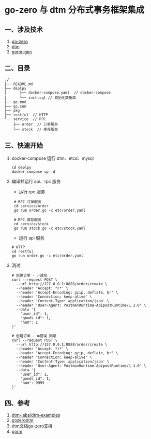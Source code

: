 # go-zero 与 dtm 分布式事务框架集成

## 一、涉及技术
1. [go-zero](https://github.com/zeromicro/go-zero)
2. [dtm](https://github.com/dtm-labs/dtm)
3. [gorm-gen](https://github.com/go-gorm/gen)

## 二、目录
```shell
./
├── README.md
├── deplpy
│      ├── docker-compose.yaml  // docker-compose
│      └── init.sql // 初始化数据库
├── go.mod 
├── go.sum
├── pkg
├── restful  // HTTP
└── service  // RPC
    ├── order  // 订单服务
    └── stock  // 库存服务
```
## 三、快速开始
1. docker-compose 运行 dtm、etcd、mysql
    ```shell
    cd deplpy
    docker-compose up -d
    ```
2. 编译并运行 api、rpc 服务
   - 运行 rpc 服务
   ```shell
    # RPC 订单服务   
    cd service/order
    go run order.go -c etc/order.yaml
   ```
   ```shell
    # RPC 库存服务
    cd service/stock
    go run stock.go -c etc/stock.yaml
    ```
   - 运行 api 服务
    ```shell
    # HTTP 
    cd restful
    go run order.go -c etc/order.yaml
    ```
3. 测试

   ```shell
   # 创建订单 - ✅成功
   curl --request POST \
     --url http://127.0.0.1:8888/order/create \
     --header 'Accept: */*' \
     --header 'Accept-Encoding: gzip, deflate, br' \
     --header 'Connection: keep-alive' \
     --header 'Content-Type: application/json' \
     --header 'User-Agent: PostmanRuntime-ApipostRuntime/1.1.0' \
     --data '{
       "user_id": 1,
       "goods_id": 1,
       "num": 1
   }'
   ```

   ```shell
   # 创建订单 - ❌错误 回滚
   curl --request POST \
     --url http://127.0.0.1:8888/order/create \
     --header 'Accept: */*' \
     --header 'Accept-Encoding: gzip, deflate, br' \
     --header 'Connection: keep-alive' \
     --header 'Content-Type: application/json' \
     --header 'User-Agent: PostmanRuntime-ApipostRuntime/1.1.0' \
     --data '{
       "user_id": 1,
       "goods_id": 1,
       "num": 9999
   }'
   ```


## 四、参考
1. [dtm-labs/dtm-examples](https://github.com/dtm-labs/dtm-examples)
2. [gozerodtm](https://github.com/Mikaelemmmm/gozerodtm)
3. [dtm文档go-zero支持](https://dtm.pub/ref/gozero.html)
4. [gorm](https://gorm.io/zh_CN/docs/)
